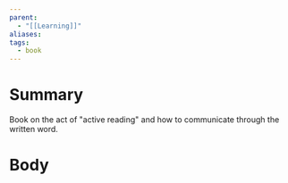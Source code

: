 ```yaml
---
parent:
  - "[[Learning]]"
aliases: 
tags:
  - book
---
```

# Summary 
Book on the act of "active reading" and how to communicate through the written word.
# Body

